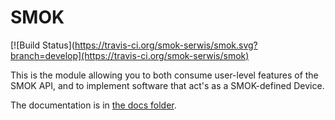 SMOK
====
[![Build Status](https://travis-ci.org/smok-serwis/smok.svg?branch=develop](https://travis-ci.org/smok-serwis/smok)

This is the module allowing you to both consume user-level features of the SMOK
API, and to implement software that act's as a SMOK-defined Device.

The documentation is in [the docs folder](/docs).
